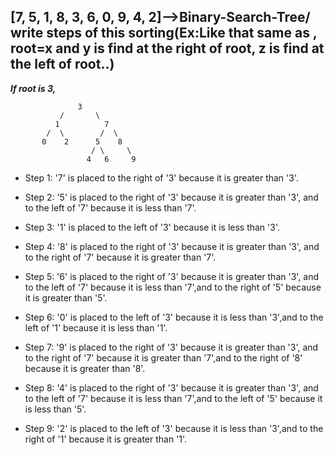 ## [7, 5, 1, 8, 3, 6, 0, 9, 4, 2]-->Binary-Search-Tree/ write steps of this sorting(Ex:Like that same as , root=x and y is find at the right of root, z is find at the left of root..)

***If root is 3,***



                   3  
               /       \ 
              1          7   
            /  \        /  \ 
           0    2      5    8  
                      / \     \
                     4   6     9
                   
 - Step 1: '7' is placed to the right of '3' because it is greater than '3'.
 
 - Step 2: '5' is placed to the right of '3' because it is greater than '3', and to the left of '7' because it is less than '7'.
 
 - Step 3: '1' is placed to the left  of '3' because it is less than '3'.
 
 - Step 4: '8' is placed to the right of '3' because it is greater than '3', and to the right of '7' because it is greater than '7'.
 
 - Step 5: '6' is placed to the right of '3' because it is greater than '3', and to the left of '7' because it is less than '7',and to the right of '5' because it is
 greater than '5'.
 
 - Step 6: '0' is placed to the left  of '3' because it is less than '3',and to the left of '1' because it is less than '1'.
 
 - Step 7: '9' is placed to the right of '3' because it is greater than '3', and to the right of '7' because it is greater than '7',and to the right of '8' because it is
 greater than '8'.
 
 - Step 8: '4' is placed to the right of '3' because it is greater than '3', and to the left of '7' because it is less than '7',and to the left of '5' because it is
 less than '5'.
 
 - Step 9: '2' is placed to the left  of '3' because it is less than '3',and to the right of '1' because it is greater than '1'.